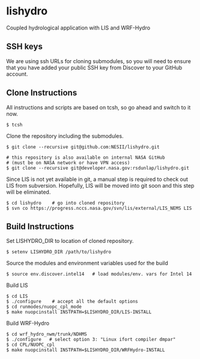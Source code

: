 # lishydro
Coupled hydrological application with LIS and WRF-Hydro

## SSH keys
We are using ssh URLs for cloning submodules, so you will
need to ensure that you have added your public SSH key from
Discover to your GitHub account.

## Clone Instructions
All instructions and scripts are based on tcsh, so go
ahead and switch to it now.
```
$ tcsh
```

Clone the repository including the submodules. 
```
$ git clone --recursive git@github.com:NESII/lishydro.git

# this repository is also available on internal NASA GitHub
# (must be on NASA network or have VPN access)
$ git clone --recursive git@developer.nasa.gov:rsdunlap/lishydro.git
```

Since LIS is not yet available in git, a manual step is
required to check out LIS from subversion.  Hopefully, LIS
will be moved into git soon and this step will be eliminated.
```
$ cd lishydro    # go into cloned repository
$ svn co https://progress.nccs.nasa.gov/svn/lis/external/LIS_NEMS LIS
```

## Build Instructions

Set LISHYDRO_DIR to location of cloned repository.
```
$ setenv LISHYDRO_DIR /path/to/lishydro
```

Source the modules and environment variables used for the build
```
$ source env.discover.intel14   # load modules/env. vars for Intel 14
```

Build LIS
```
$ cd LIS
$ ./configure    # accept all the default options
$ cd runmodes/nuopc_cpl_mode
$ make nuopcinstall INSTPATH=$LISHYDRO_DIR/LIS-INSTALL
```

Build WRF-Hydro
```
$ cd wrf_hydro_nwm/trunk/NDHMS
$ ./configure   # select option 3: "Linux ifort compiler dmpar"
$ cd CPL/NUOPC_cpl
$ make nuopcinstall INSTPATH=$LISHYDRO_DIR/WRFHydro-INSTALL
```


